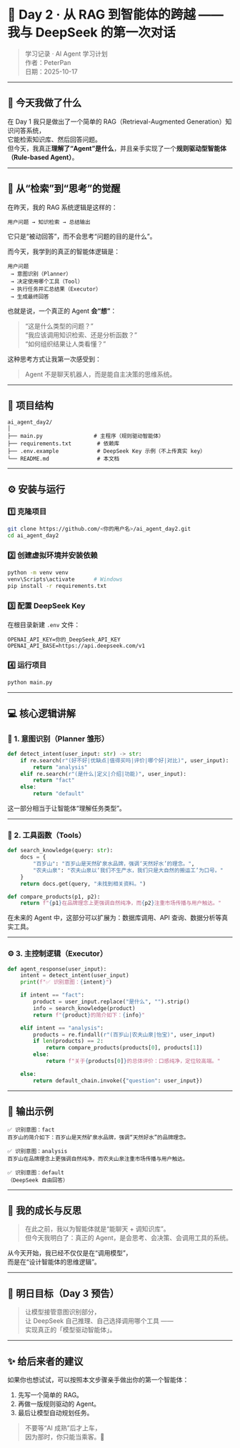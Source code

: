 # 🤖 Day 2 · 从 RAG 到智能体的跨越 —— 我与 DeepSeek 的第一次对话

> 学习记录 · AI Agent 学习计划  
> 作者：PeterPan  
> 日期：2025-10-17  

---

## 🧭 今天我做了什么

在 Day 1 我只是做出了一个简单的 RAG（Retrieval-Augmented Generation）知识问答系统，  
它能检索知识库、然后回答问题。  
但今天，我真正**理解了“Agent”是什么**，并且亲手实现了一个**规则驱动型智能体（Rule-based Agent）**。

---

## 🧠 从“检索”到“思考”的觉醒

在昨天，我的 RAG 系统逻辑是这样的：

```
用户问题 → 知识检索 → 总结输出
```

它只是“被动回答”，而不会思考“问题的目的是什么”。

而今天，我学到的真正的智能体逻辑是：

```
用户问题
 → 意图识别（Planner）
 → 决定使用哪个工具（Tool）
 → 执行任务并汇总结果（Executor）
 → 生成最终回答
```

也就是说，一个真正的 Agent **会“想”**：  
> “这是什么类型的问题？”  
> “我应该调用知识检索、还是分析函数？”  
> “如何组织结果让人类看懂？”

这种思考方式让我第一次感受到：  
> Agent 不是聊天机器人，而是能自主决策的思维系统。

---

## 🔧 项目结构

```
ai_agent_day2/
│
├── main.py                # 主程序（规则驱动智能体）
├── requirements.txt        # 依赖库
├── .env.example            # DeepSeek Key 示例（不上传真实 key）
└── README.md               # 本文档
```

---

## ⚙️ 安装与运行

### 1️⃣ 克隆项目
```bash
git clone https://github.com/<你的用户名>/ai_agent_day2.git
cd ai_agent_day2
```

### 2️⃣ 创建虚拟环境并安装依赖
```bash
python -m venv venv
venv\Scripts\activate      # Windows
pip install -r requirements.txt
```

### 3️⃣ 配置 DeepSeek Key
在根目录新建 `.env` 文件：
```
OPENAI_API_KEY=你的_DeepSeek_API_KEY
OPENAI_API_BASE=https://api.deepseek.com/v1
```

### 4️⃣ 运行项目
```bash
python main.py
```

---

## 💻 核心逻辑讲解

### 🧩 1. 意图识别（Planner 雏形）

```python
def detect_intent(user_input: str) -> str:
    if re.search(r"(好不好|优缺点|值得买吗|评价|哪个好|对比)", user_input):
        return "analysis"
    elif re.search(r"(是什么|定义|介绍|功能)", user_input):
        return "fact"
    else:
        return "default"
```
这一部分相当于让智能体“理解任务类型”。

---

### 🧰 2. 工具函数（Tools）

```python
def search_knowledge(query: str):
    docs = {
        "百岁山": "百岁山是天然矿泉水品牌，强调‘天然好水’的理念。",
        "农夫山泉": "农夫山泉以‘我们不生产水，我们只是大自然的搬运工’为口号。"
    }
    return docs.get(query, "未找到相关资料。")

def compare_products(p1, p2):
    return f"{p1}在品牌理念上更强调自然纯净，而{p2}注重市场传播与用户触达。"
```

在未来的 Agent 中，这部分可以扩展为：数据库调用、API 查询、数据分析等真实工具。

---

### ⚙️ 3. 主控制逻辑（Executor）

```python
def agent_response(user_input):
    intent = detect_intent(user_input)
    print(f"✅ 识别意图：{intent}")

    if intent == "fact":
        product = user_input.replace("是什么", "").strip()
        info = search_knowledge(product)
        return f"{product}的简介如下：{info}"

    elif intent == "analysis":
        products = re.findall(r"(百岁山|农夫山泉|怡宝)", user_input)
        if len(products) == 2:
            return compare_products(products[0], products[1])
        else:
            return f"关于{products[0]}的总体评价：口感纯净，定位较高端。"

    else:
        return default_chain.invoke({"question": user_input})
```

---

## 🧩 输出示例

```
✅ 识别意图：fact
百岁山的简介如下：百岁山是天然矿泉水品牌，强调“天然好水”的品牌理念。

✅ 识别意图：analysis
百岁山在品牌理念上更强调自然纯净，而农夫山泉注重市场传播与用户触达。

✅ 识别意图：default
（DeepSeek 自由回答）
```

---

## 🧠 我的成长与反思

> 在此之前，我以为智能体就是“能聊天 + 调知识库”。  
> 但今天我明白了：真正的 Agent，是会思考、会决策、会调用工具的系统。

从今天开始，我已经不仅仅是在“调用模型”，  
而是在“设计智能体的思维逻辑”。

---

## 🔭 明日目标（Day 3 预告）

> 让模型接管意图识别部分，  
> 让 DeepSeek 自己推理、自己选择调用哪个工具 ——  
> 实现真正的「模型驱动智能体」。

---

## ✨ 给后来者的建议

如果你也想试试，可以按照本文步骤亲手做出你的第一个智能体：  
1. 先写一个简单的 RAG。  
2. 再做一版规则驱动的 Agent。  
3. 最后让模型自动规划任务。  

> 不要等“AI 成熟”后才上车，  
> 因为那时，你只能当乘客。🚀
